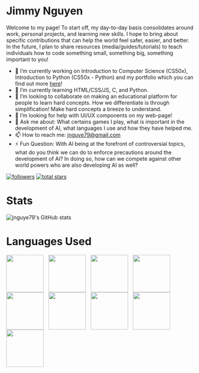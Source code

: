 # Jimmy Nguyen

Welcome to my page! To start off, my day-to-day basis consolidates around work, personal projects, and learning new skills. I hope to bring about specific contributions that can help the world feel safer, easier, and better. In the future, I plan to share resources (media/guides/tutorials) to teach individuals how to code something small, something big, something important to you!

- 🔭 I’m currently working on Introduction to Computer Science (CS50x), Introduction to Python (CS50x - Python) and my portfolio which you can find out more <a href="https://jnguye79.github.io/jnguye79/">here</a>!
- 🌱 I’m currently learning HTML/CSS/JS, C, and Python.
- 👯 I’m looking to collaborate on making an educational platform for people to learn hard concepts. How we differentiate is through simplification! Make hard concepts a breeze to understand.
- 🤔 I’m looking for help with UI/UX components on my web-page!
- 💬 Ask me about: What certains games I play, what is important in the development of AI, what languages I use and how they have helped me.
- 📫 How to reach me: jnguye79@gmail.com
- ⚡ Fun Question: With AI being at the forefront of controversial topics, what do you think we can do to enforce precautions around the development of AI? In doing so, how can we compete against other world powers who are also developing AI as well?

<p align="left">
  <a href="https://github.com/jnguye79?tab=followers">
    <img alt="followers" title="Follow me on Github" src="https://custom-icon-badges.demolab.com/github/followers/jnguye79?color=236ad3&labelColor=1155ba&style=for-the-badge&logo=person-add&label=Follow My Github&logoColor=white"/></a>
  <a href="https://github.com/jnguye79?tab=repositories&sort=stargazers">
    <img alt="total stars" title="Total stars on GitHub" src="https://custom-icon-badges.demolab.com/github/stars/jnguye79?color=55960c&style=for-the-badge&labelColor=488207&logo=star"/></a>
</p>

# Stats
![jnguye79's GitHub stats](https://github-readme-stats.vercel.app/api?username=jnguye79&show_icons=true&theme=radical)

# Languages Used
<img align="left" width="100px" style="padding-right: 10px;" src="https://cdn.jsdelivr.net/gh/devicons/devicon/icons/python/python-original-wordmark.svg" />
<img align="left" width="100px" style="padding-right: 10px;" src="https://cdn.jsdelivr.net/gh/devicons/devicon/icons/mysql/mysql-original-wordmark.svg" />
<img align="left" width="100px" style="padding-right: 10px;" src="https://cdn.jsdelivr.net/gh/devicons/devicon/icons/c/c-original.svg" />
<img align="left" width="100px" style="padding-right: 10px;" src="https://cdn.jsdelivr.net/gh/devicons/devicon/icons/git/git-original.svg" />
<img align="left" width="100px" style="padding-right: 10px;" src="https://cdn.jsdelivr.net/gh/devicons/devicon/icons/html5/html5-original-wordmark.svg" />
<img align="left" width="100px" style="padding-right: 10px;" src="https://cdn.jsdelivr.net/gh/devicons/devicon/icons/css3/css3-original-wordmark.svg" />
<img align="left" width="100px" style="padding-right: 10px;" src="https://cdn.jsdelivr.net/gh/devicons/devicon/icons/javascript/javascript-original.svg" />
<img align="left" width="100px" style="padding-right: 10px;" src="https://cdn.jsdelivr.net/gh/devicons/devicon/icons/figma/figma-original.svg" />
<img align="left" width="100px" style="padding-right: 10px;" src="https://cdn.jsdelivr.net/gh/devicons/devicon/icons/canva/canva-original.svg" />
